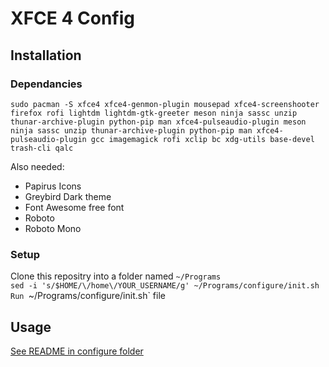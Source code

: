 # XFCE 4 Config

## Installation 

### Dependancies

`sudo pacman -S xfce4 xfce4-genmon-plugin mousepad xfce4-screenshooter firefox rofi lightdm lightdm-gtk-greeter meson ninja sassc unzip thunar-archive-plugin python-pip man xfce4-pulseaudio-plugin meson ninja sassc unzip thunar-archive-plugin python-pip man xfce4-pulseaudio-plugin gcc imagemagick rofi xclip bc xdg-utils base-devel trash-cli qalc`

Also needed: 

* Papirus Icons 
* Greybird Dark theme 
* Font Awesome free font 
* Roboto 
* Roboto Mono 

### Setup 

Clone this repositry into a folder named `~/Programs`  
`sed -i 's/$HOME/\/home\/YOUR_USERNAME/g' ~/Programs/configure/init.sh  
Run `~/Programs/configure/init.sh` file

## Usage 

[See README in configure folder](https://github.com/randomcoder67/XFCE-Laptop-Config/tree/main/configure#readme)

